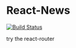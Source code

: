 # React-News

[![Build Status](https://travis-ci.org/fresk-nc/react-news.svg?branch=master)](https://travis-ci.org/fresk-nc/react-news)

try the react-router